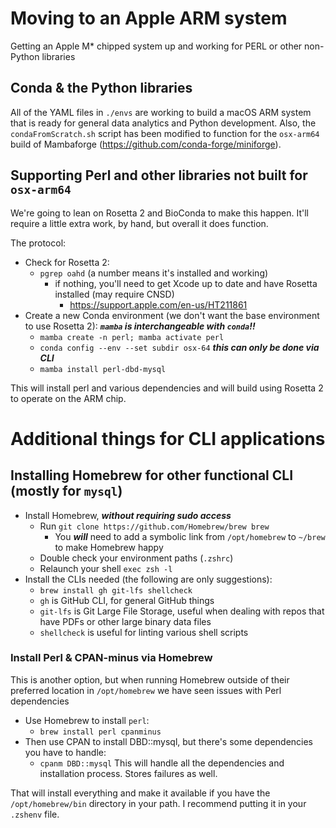 # Moving to an Apple ARM system
Getting an Apple M* chipped system up and working for PERL or other non-Python libraries

## Conda & the Python libraries
All of the YAML files in `./envs` are working to build a macOS ARM system that is ready for general data analytics and Python development. Also, the `condaFromScratch.sh` script has been modified to function for the `osx-arm64` build of Mambaforge (https://github.com/conda-forge/miniforge).

## Supporting Perl and other libraries not built for `osx-arm64`
We're going to lean on Rosetta 2 and BioConda to make this happen. It'll require a little extra work, by hand, but overall it does function.

The protocol:
- Check for Rosetta 2:
    - `pgrep oahd` (a number means it's installed and working)
        - if nothing, you'll need to get Xcode up to date and have Rosetta installed (may require CNSD)
            - https://support.apple.com/en-us/HT211861
- Create a new Conda environment (we don't want the base environment to use Rosetta 2): ***`mamba` is interchangeable with `conda`!!***
    - `mamba create -n perl; mamba activate perl`
    - `conda config --env --set subdir osx-64` ***this can only be done via CLI***
    - `mamba install perl-dbd-mysql`

This will install perl and various dependencies and will build using Rosetta 2 to operate on the ARM chip.

# Additional things for CLI applications

## Installing Homebrew for other functional CLI (mostly for `mysql`)
- Install Homebrew, ***without requiring sudo access***
    - Run `git clone https://github.com/Homebrew/brew brew`
        - You ***will*** need to add a symbolic link from `/opt/homebrew` to `~/brew` to make Homebrew happy
    - Double check your environment paths (`.zshrc`)
    - Relaunch your shell `exec zsh -l`
- Install the CLIs needed (the following are only suggestions):
    - `brew install gh git-lfs shellcheck`
    - `gh` is GitHub CLI, for general GitHub things
    - `git-lfs` is Git Large File Storage, useful when dealing with repos that have PDFs or other large binary data files
    - `shellcheck` is useful for linting various shell scripts

### Install Perl & CPAN-minus via Homebrew
This is another option, but when running Homebrew outside of their preferred location in `/opt/homebrew` we have seen issues with Perl dependencies

- Use Homebrew to install `perl`:
    - `brew install perl cpanminus`
- Then use CPAN to install DBD::mysql, but there's some dependencies you have to handle:
    - `cpanm DBD::mysql` This will handle all the dependencies and installation process. Stores failures as well.

That will install everything and make it available if you have the `/opt/homebrew/bin` directory in your path. I recommend putting it in your `.zshenv` file.
